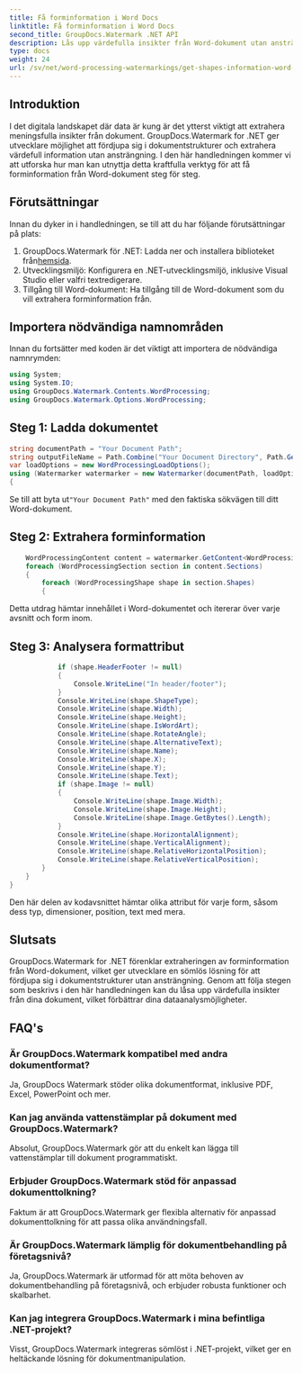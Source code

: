 ```yaml
---
title: Få forminformation i Word Docs
linktitle: Få forminformation i Word Docs
second_title: GroupDocs.Watermark .NET API
description: Lås upp värdefulla insikter från Word-dokument utan ansträngning med GroupDocs Watermark for .NET. Extrahera forminformation sömlöst för förbättrad dataanalys.
type: docs
weight: 24
url: /sv/net/word-processing-watermarkings/get-shapes-information-word-docs/
---
```

## Introduktion
I det digitala landskapet där data är kung är det ytterst viktigt att extrahera meningsfulla insikter från dokument. GroupDocs.Watermark for .NET ger utvecklare möjlighet att fördjupa sig i dokumentstrukturer och extrahera värdefull information utan ansträngning. I den här handledningen kommer vi att utforska hur man kan utnyttja detta kraftfulla verktyg för att få forminformation från Word-dokument steg för steg.
## Förutsättningar
Innan du dyker in i handledningen, se till att du har följande förutsättningar på plats:
1.  GroupDocs.Watermark för .NET: Ladda ner och installera biblioteket från[hemsida](https://releases.groupdocs.com/Watermark/net/).
2. Utvecklingsmiljö: Konfigurera en .NET-utvecklingsmiljö, inklusive Visual Studio eller valfri textredigerare.
3. Tillgång till Word-dokument: Ha tillgång till de Word-dokument som du vill extrahera forminformation från.

## Importera nödvändiga namnområden
Innan du fortsätter med koden är det viktigt att importera de nödvändiga namnrymden:
```csharp
using System;
using System.IO;
using GroupDocs.Watermark.Contents.WordProcessing;
using GroupDocs.Watermark.Options.WordProcessing;
```
## Steg 1: Ladda dokumentet
```csharp
string documentPath = "Your Document Path";
string outputFileName = Path.Combine("Your Document Directory", Path.GetFileName(documentPath));
var loadOptions = new WordProcessingLoadOptions();
using (Watermarker watermarker = new Watermarker(documentPath, loadOptions))
{
```
 Se till att byta ut`"Your Document Path"` med den faktiska sökvägen till ditt Word-dokument.
## Steg 2: Extrahera forminformation
```csharp
	WordProcessingContent content = watermarker.GetContent<WordProcessingContent>();
	foreach (WordProcessingSection section in content.Sections)
	{
		foreach (WordProcessingShape shape in section.Shapes)
		{
```
Detta utdrag hämtar innehållet i Word-dokumentet och itererar över varje avsnitt och form inom.
## Steg 3: Analysera formattribut
```csharp
			if (shape.HeaderFooter != null)
			{
				Console.WriteLine("In header/footer");
			}
			Console.WriteLine(shape.ShapeType);
			Console.WriteLine(shape.Width);
			Console.WriteLine(shape.Height);
			Console.WriteLine(shape.IsWordArt);
			Console.WriteLine(shape.RotateAngle);
			Console.WriteLine(shape.AlternativeText);
			Console.WriteLine(shape.Name);
			Console.WriteLine(shape.X);
			Console.WriteLine(shape.Y);
			Console.WriteLine(shape.Text);
			if (shape.Image != null)
			{
				Console.WriteLine(shape.Image.Width);
				Console.WriteLine(shape.Image.Height);
				Console.WriteLine(shape.Image.GetBytes().Length);
			}
			Console.WriteLine(shape.HorizontalAlignment);
			Console.WriteLine(shape.VerticalAlignment);
			Console.WriteLine(shape.RelativeHorizontalPosition);
			Console.WriteLine(shape.RelativeVerticalPosition);
		}
	}
}
```
Den här delen av kodavsnittet hämtar olika attribut för varje form, såsom dess typ, dimensioner, position, text med mera.

## Slutsats
GroupDocs.Watermark for .NET förenklar extraheringen av forminformation från Word-dokument, vilket ger utvecklare en sömlös lösning för att fördjupa sig i dokumentstrukturer utan ansträngning. Genom att följa stegen som beskrivs i den här handledningen kan du låsa upp värdefulla insikter från dina dokument, vilket förbättrar dina dataanalysmöjligheter.
## FAQ's
### Är GroupDocs.Watermark kompatibel med andra dokumentformat?
Ja, GroupDocs Watermark stöder olika dokumentformat, inklusive PDF, Excel, PowerPoint och mer.
### Kan jag använda vattenstämplar på dokument med GroupDocs.Watermark?
Absolut, GroupDocs.Watermark gör att du enkelt kan lägga till vattenstämplar till dokument programmatiskt.
### Erbjuder GroupDocs.Watermark stöd för anpassad dokumenttolkning?
Faktum är att GroupDocs.Watermark ger flexibla alternativ för anpassad dokumenttolkning för att passa olika användningsfall.
### Är GroupDocs.Watermark lämplig för dokumentbehandling på företagsnivå?
Ja, GroupDocs.Watermark är utformad för att möta behoven av dokumentbehandling på företagsnivå, och erbjuder robusta funktioner och skalbarhet.
### Kan jag integrera GroupDocs.Watermark i mina befintliga .NET-projekt?
Visst, GroupDocs.Watermark integreras sömlöst i .NET-projekt, vilket ger en heltäckande lösning för dokumentmanipulation.